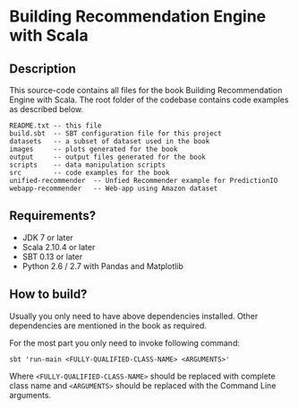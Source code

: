 # Building Recommendation Engine with Scala


## Description

This source-code contains all files for the book Building Recommendation Engine with Scala. The root folder of the codebase contains code examples as described below.


    README.txt -- this file
    build.sbt  -- SBT configuration file for this project
    datasets   -- a subset of dataset used in the book
    images     -- plots generated for the book
    output     -- output files generated for the book
    scripts    -- data manipulation scripts
    src        -- code examples for the book
    unified-recommender  -- Unfied Recommender example for PredictionIO
    webapp-recommender   -- Web-app using Amazon dataset 



## Requirements?

 * JDK 7 or later
 * Scala 2.10.4 or later
 * SBT 0.13 or later
 * Python 2.6 / 2.7 with Pandas and Matplotlib
 
## How to build?


Usually you only need to have above dependencies installed. Other dependencies are mentioned in the book as required.

For the most part you only need to invoke following command:

    sbt 'run-main <FULLY-QUALIFIED-CLASS-NAME> <ARGUMENTS>'


Where `<FULLY-QUALIFIED-CLASS-NAME>` should be replaced with complete class name and
`<ARGUMENTS>` should be replaced with the Command Line arguments.


